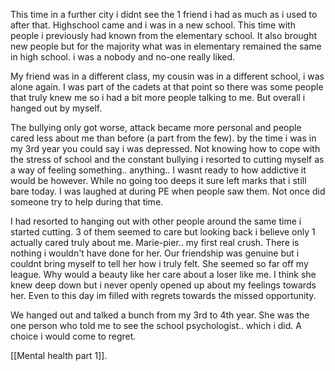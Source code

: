 

This time in a further city i didnt see the 1 friend i had as much as i used to after that.
Highschool came and i was in a new school. This time with people i previously had known from the elementary school. It also brought new people but for the majority what was in elementary remained the same in high school. i was a nobody and no-one really liked.

My friend was in a different class, my cousin was in a different school, i was alone again.
I was part of the cadets at that point so there was some people that truly knew me so i had a bit more people talking to me. But overall i hanged out by myself.


The bullying only got worse, attack became more personal and people cared less about me than before (a part from the few). by the time i was in my 3rd year you could say i was depressed.
Not knowing how to cope with the stress of school and the constant bullying i resorted to cutting myself as a way of feeling something.. anything.. I wasnt ready to how addictive it would be however. While no going too deeps it sure left marks that i still bare today. I was laughed at during PE when people saw them. Not once did someone try to help during that time.

I had resorted to hanging out with other people around the same time i started cutting.
3 of them seemed to care but looking back i believe only 1 actually cared truly about me.
Marie-pier.. my first real crush. There is nothing i wouldn't have done for her.
Our friendship was genuine but i couldnt bring myself to tell her how i truly felt.
She seemed so far off my league. Why would a beauty like her care about a loser like me. I think she knew deep down but i never openly opened up about my feelings towards her.
Even to this day im filled with regrets towards the missed opportunity.

We hanged out and talked a bunch from my 3rd to 4th year. She was the one person who told me to see the school psychologist.. which i did. A choice i would come to regret.

[[Mental health part 1]].
